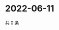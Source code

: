 # 2022-06-11

共 0 条

<!-- BEGIN WEIBO -->
<!-- 最后更新时间 Sat Jun 11 2022 20:21:00 GMT+0800 (China Standard Time) -->

<!-- END WEIBO -->

